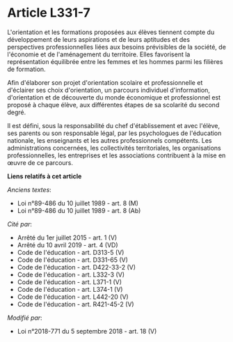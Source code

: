 # Article L331-7

L'orientation et les formations proposées aux élèves tiennent compte du développement de leurs aspirations et de leurs
aptitudes et des perspectives professionnelles liées aux besoins prévisibles de la société, de l'économie et de l'aménagement
du territoire. Elles favorisent la représentation équilibrée entre les femmes et les hommes parmi les filières de formation.

Afin d'élaborer son projet d'orientation scolaire et professionnelle et d'éclairer ses choix d'orientation, un parcours
individuel d'information, d'orientation et de découverte du monde économique et professionnel est proposé à chaque élève, aux
différentes étapes de sa scolarité du second degré.

Il est défini, sous la responsabilité du chef d'établissement et avec l'élève, ses parents ou son responsable légal, par les
psychologues de l'éducation nationale, les enseignants et les autres professionnels compétents. Les administrations
concernées, les collectivités territoriales, les organisations professionnelles, les entreprises et les associations
contribuent à la mise en œuvre de ce parcours.

**Liens relatifs à cet article**

_Anciens textes_:

  - Loi n°89-486 du 10 juillet 1989 - art. 8 (M)
  - Loi n°89-486 du 10 juillet 1989 - art. 8 (Ab)

_Cité par_:

  - Arrêté du 1er juillet 2015 - art. 1 (V)
  - Arrêté du 10 avril 2019 - art. 4 (VD)
  - Code de l'éducation - art. D313-5 (V)
  - Code de l'éducation - art. D331-65 (V)
  - Code de l'éducation - art. D422-33-2 (V)
  - Code de l'éducation - art. L332-3 (V)
  - Code de l'éducation - art. L371-1 (V)
  - Code de l'éducation - art. L374-1 (V)
  - Code de l'éducation - art. L442-20 (V)
  - Code de l'éducation - art. R421-45-2 (V)

_Modifié par_:

  - Loi n°2018-771 du 5 septembre 2018 - art. 18 (V)
